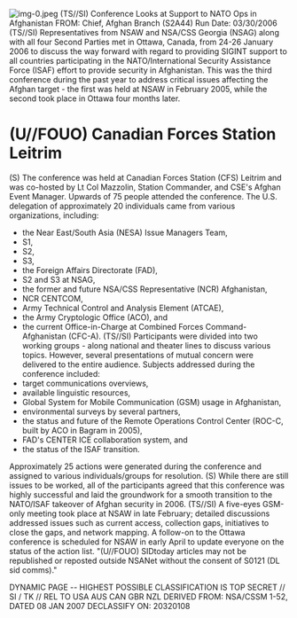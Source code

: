 ![img-0.jpeg](img-0.jpeg)
(TS//SI) Conference Looks at Support to NATO Ops in Afghanistan
FROM:
Chief, Afghan Branch (S2A44)
Run Date: 03/30/2006
(TS//SI) Representatives from NSAW and NSA/CSS Georgia (NSAG) along with all four Second Parties met in Ottawa, Canada, from 24-26 January 2006 to discuss the way forward with regard to providing SIGINT support to all countries participating in the NATO/International Security Assistance Force (ISAF) effort to provide security in Afghanistan. This was the third conference during the past year to address critical issues affecting the Afghan target - the first was held at NSAW in February 2005, while the second took place in Ottawa four months later.

# (U//FOUO) Canadian Forces Station Leitrim 

(S) The conference was held at Canadian Forces Station (CFS) Leitrim and was co-hosted by Lt Col Mazzolin, Station Commander, and CSE's Afghan Event Manager. Upwards of 75 people attended the conference. The U.S. delegation of approximately 20 individuals came from various organizations, including:

- the Near East/South Asia (NESA) Issue Managers Team,
- S1,
- S2,
- S3,
- the Foreign Affairs Directorate (FAD),
- S2 and S3 at NSAG,
- the former and future NSA/CSS Representative (NCR) Afghanistan,
- NCR CENTCOM,
- Army Technical Control and Analysis Element (ATCAE),
- the Army Cryptologic Office (ACO), and
- the current Office-in-Charge at Combined Forces Command-Afghanistan (CFC-A).
(TS//SI) Participants were divided into two working groups - along national and theater lines to discuss various topics. However, several presentations of mutual concern were delivered to the entire audience. Subjects addressed during the conference included:
- target communications overviews,
- available linguistic resources,
- Global System for Mobile Communication (GSM) usage in Afghanistan,
- environmental surveys by several partners,
- the status and future of the Remote Operations Control Center (ROC-C, built by ACO in Bagram in 2005),
- FAD's CENTER ICE collaboration system, and
- the status of the ISAF transition.

Approximately 25 actions were generated during the conference and assigned to various individuals/groups for resolution.
(S) While there are still issues to be worked, all of the participants agreed that this conference was highly successful and laid the groundwork for a smooth transition to the NATO/ISAF takeover of Afghan security in 2006.
(TS//SI) A five-eyes GSM-only meeting took place at NSAW in late February; detailed discussions addressed issues such as current access, collection gaps, initiatives to close the gaps, and network mapping. A follow-on to the Ottawa conference is scheduled for NSAW in early April to update everyone on the status of the action list.
"(U//FOUO) SIDtoday articles may not be republished or reposted outside NSANet without the consent of S0121 (DL sid comms)."

DYNAMIC PAGE -- HIGHEST POSSIBLE CLASSIFICATION IS
TOP SECRET // SI / TK // REL TO USA AUS CAN GBR NZL
DERIVED FROM: NSA/CSSM 1-52, DATED 08 JAN 2007 DECLASSIFY ON: 20320108
